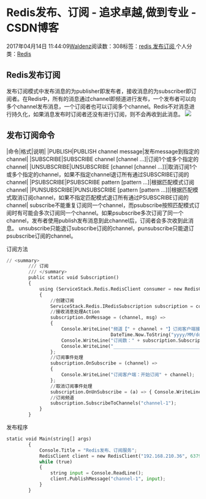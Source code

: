 
# Redis发布、订阅 - 追求卓越,做到专业 - CSDN博客


2017年04月14日 11:44:09[Waldenz](https://me.csdn.net/enter89)阅读数：308标签：[redis																](https://so.csdn.net/so/search/s.do?q=redis&t=blog)[发布订阅																](https://so.csdn.net/so/search/s.do?q=发布订阅&t=blog)[
							](https://so.csdn.net/so/search/s.do?q=redis&t=blog)个人分类：[Redis																](https://blog.csdn.net/enter89/article/category/6537491)



## Redis发布订阅
发布订阅模式中发布消息的为publisher即发布者，接收消息的为subscriber即订阅者。在Redis中，所有的消息通过channel即频道进行发布，一个发布者可以向多个channel发布消息，一个订阅者也可以订阅多个channel。Redis不对消息进行持久化，如果消息发布时订阅者还没有进行订阅，则不会再收到此消息。
![](http://caiguoqing.org/upload/2017021101.jpeg)

## 发布订阅命令
|命令|格式|说明|
|PUBLISH|PUBLISH channel message|发布message到指定的channel|
|SUBSCRIBE|SUBSCRIBE channel [channel ...]|订阅1个或多个指定的channel|
|UNSUBSCRIBE|UNSUBSCRIBE [channel [channel ...]]|取消订阅1个或多个指定的channel，如果不指定channel退订所有通过SUBSCRIBE订阅的channel|
|PSUBSCRIBE|PSUBSCRIBE pattern [pattern ...]|根据匹配模式订阅channel|
|PUNSUBSCRIBE|PUNSUBSCRIBE [pattern [pattern ...]]|根据匹配模式取消订阅channel，如果不指定匹配模式退订所有通过PSUBSCRIBE订阅的channel|
subscribe不能重复订阅同一个channel，而psubscribe按照匹配模式订阅时有可能会多次订阅同一个channel。如果psubscribe多次订阅了同一个channel，发布者使用publish发布消息到此channel后，订阅者会多次收到此消息。
unsubscribe只能退订subscribe订阅的channel，punsubscribe只能退订psubscribe订阅的channel。

订阅方法

```python
// <summary>
        /// 订阅
        /// </summary>
        public static void Subscription()
        {
            using (ServiceStack.Redis.RedisClient consumer = new RedisClient("192.168.210.36", 6379))
            {
                //创建订阅
                ServiceStack.Redis.IRedisSubscription subscription = consumer.CreateSubscription();
                //接收消息处理Action
                subscription.OnMessage = (channel, msg) =>
                {
                    Console.WriteLine("频道【" + channel + "】订阅客户端接收消息：" + ":" + msg + "         [" +
                                      DateTime.Now.ToString("yyyy/MM/dd HH:mm:ss") + "]");
                    Console.WriteLine("订阅数：" + subscription.SubscriptionCount);
                    Console.WriteLine("___________________________________________________________________");
                };
                //订阅事件处理
                subscription.OnSubscribe = (channel) =>
                {
                    Console.WriteLine("订阅客户端：开始订阅" + channel);
                };
                //取消订阅事件处理
                subscription.OnUnSubscribe = (a) => { Console.WriteLine("订阅客户端：取消订阅"); };
                //订阅频道
                subscription.SubscribeToChannels("channel-1");
            }
        }
```
发布程序
```python
static void Main(string[] args)
        {
            Console.Title = "Redis发布、订阅服务";
            RedisClient client = new RedisClient("192.168.210.36", 6379);
            while (true)
            {
                string input = Console.ReadLine();
                client.PublishMessage("channel-1", input);
            }
        }
```




